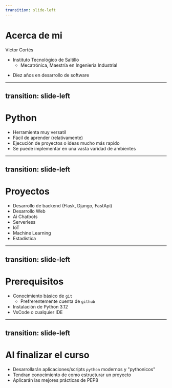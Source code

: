 ```yaml
---
transition: slide-left
---
```


# Acerca de mi

Victor Cortés

<v-click>

- Instituto Tecnológico de Saltillo
    - Mecatrónica, <span v-mark.red="4">Maestría en Ingenieria Industrial</span>

</v-click>

<v-click>

- Diez años en desarrollo de software

</v-click>

---
transition: slide-left
---

# Python

- Herramienta muy versatil
- Fácil de aprender (relativamente)
- Ejecución de proyectos o ideas mucho más rapido
- Se puede implementar en una vasta varidad de ambientes


---
transition: slide-left
---

# Proyectos

- Desarrollo de backend (Flask, Django, FastApi)
- Desarrollo Web
- Ai Chatbots
- Serverless
- IoT
- Machine Learning
- Estadística

---
transition: slide-left
---

# Prerequisitos

- Conocimiento básico de `git`
    - Prefrerentemente cuenta de `github`
- Instalación de Python 3.12
- VsCode o cualquier IDE


---
transition: slide-left
---

# Al finalizar el curso

- Desarrollarán aplicaciones/scripts `python` modernos y "pythonicos"
- Tendran conocimiento de como estructurar un proyecto
- Aplicarán las mejores prácticas de PEP8
